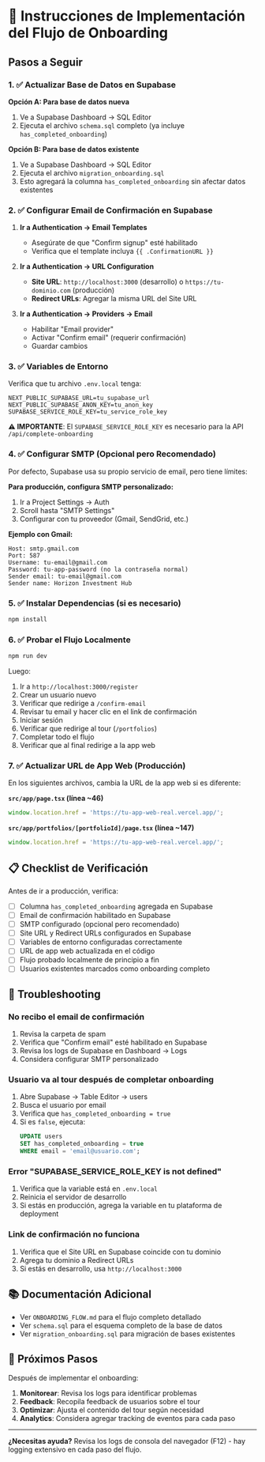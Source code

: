 # 🚀 Instrucciones de Implementación del Flujo de Onboarding

## Pasos a Seguir

### 1. ✅ Actualizar Base de Datos en Supabase

**Opción A: Para base de datos nueva**
1. Ve a Supabase Dashboard → SQL Editor
2. Ejecuta el archivo `schema.sql` completo (ya incluye `has_completed_onboarding`)

**Opción B: Para base de datos existente**
1. Ve a Supabase Dashboard → SQL Editor
2. Ejecuta el archivo `migration_onboarding.sql`
3. Esto agregará la columna `has_completed_onboarding` sin afectar datos existentes

### 2. ✅ Configurar Email de Confirmación en Supabase

1. **Ir a Authentication → Email Templates**
   - Asegúrate de que "Confirm signup" esté habilitado
   - Verifica que el template incluya `{{ .ConfirmationURL }}`

2. **Ir a Authentication → URL Configuration**
   - **Site URL**: `http://localhost:3000` (desarrollo) o `https://tu-dominio.com` (producción)
   - **Redirect URLs**: Agregar la misma URL del Site URL

3. **Ir a Authentication → Providers → Email**
   - Habilitar "Email provider"
   - Activar "Confirm email" (requerir confirmación)
   - Guardar cambios

### 3. ✅ Variables de Entorno

Verifica que tu archivo `.env.local` tenga:

```env
NEXT_PUBLIC_SUPABASE_URL=tu_supabase_url
NEXT_PUBLIC_SUPABASE_ANON_KEY=tu_anon_key
SUPABASE_SERVICE_ROLE_KEY=tu_service_role_key
```

**⚠️ IMPORTANTE**: El `SUPABASE_SERVICE_ROLE_KEY` es necesario para la API `/api/complete-onboarding`

### 4. ✅ Configurar SMTP (Opcional pero Recomendado)

Por defecto, Supabase usa su propio servicio de email, pero tiene límites:

**Para producción, configura SMTP personalizado:**
1. Ir a Project Settings → Auth
2. Scroll hasta "SMTP Settings"
3. Configurar con tu proveedor (Gmail, SendGrid, etc.)

**Ejemplo con Gmail:**
```
Host: smtp.gmail.com
Port: 587
Username: tu-email@gmail.com
Password: tu-app-password (no la contraseña normal)
Sender email: tu-email@gmail.com
Sender name: Horizon Investment Hub
```

### 5. ✅ Instalar Dependencias (si es necesario)

```bash
npm install
```

### 6. ✅ Probar el Flujo Localmente

```bash
npm run dev
```

Luego:
1. Ir a `http://localhost:3000/register`
2. Crear un usuario nuevo
3. Verificar que redirige a `/confirm-email`
4. Revisar tu email y hacer clic en el link de confirmación
5. Iniciar sesión
6. Verificar que redirige al tour (`/portfolios`)
7. Completar todo el flujo
8. Verificar que al final redirige a la app web

### 7. ✅ Actualizar URL de App Web (Producción)

En los siguientes archivos, cambia la URL de la app web si es diferente:

**`src/app/page.tsx` (línea ~46)**
```typescript
window.location.href = 'https://tu-app-web-real.vercel.app/';
```

**`src/app/portfolios/[portfolioId]/page.tsx` (línea ~147)**
```typescript
window.location.href = 'https://tu-app-web-real.vercel.app/';
```

## 📋 Checklist de Verificación

Antes de ir a producción, verifica:

- [ ] Columna `has_completed_onboarding` agregada en Supabase
- [ ] Email de confirmación habilitado en Supabase
- [ ] SMTP configurado (opcional pero recomendado)
- [ ] Site URL y Redirect URLs configurados en Supabase
- [ ] Variables de entorno configuradas correctamente
- [ ] URL de app web actualizada en el código
- [ ] Flujo probado localmente de principio a fin
- [ ] Usuarios existentes marcados como onboarding completo

## 🐛 Troubleshooting

### No recibo el email de confirmación
1. Revisa la carpeta de spam
2. Verifica que "Confirm email" esté habilitado en Supabase
3. Revisa los logs de Supabase en Dashboard → Logs
4. Considera configurar SMTP personalizado

### Usuario va al tour después de completar onboarding
1. Abre Supabase → Table Editor → users
2. Busca el usuario por email
3. Verifica que `has_completed_onboarding = true`
4. Si es `false`, ejecuta:
   ```sql
   UPDATE users 
   SET has_completed_onboarding = true 
   WHERE email = 'email@usuario.com';
   ```

### Error "SUPABASE_SERVICE_ROLE_KEY is not defined"
1. Verifica que la variable está en `.env.local`
2. Reinicia el servidor de desarrollo
3. Si estás en producción, agrega la variable en tu plataforma de deployment

### Link de confirmación no funciona
1. Verifica que el Site URL en Supabase coincide con tu dominio
2. Agrega tu dominio a Redirect URLs
3. Si estás en desarrollo, usa `http://localhost:3000`

## 📚 Documentación Adicional

- Ver `ONBOARDING_FLOW.md` para el flujo completo detallado
- Ver `schema.sql` para el esquema completo de la base de datos
- Ver `migration_onboarding.sql` para migración de bases existentes

## 🎯 Próximos Pasos

Después de implementar el onboarding:

1. **Monitorear**: Revisa los logs para identificar problemas
2. **Feedback**: Recopila feedback de usuarios sobre el tour
3. **Optimizar**: Ajusta el contenido del tour según necesidad
4. **Analytics**: Considera agregar tracking de eventos para cada paso

---

**¿Necesitas ayuda?** Revisa los logs de consola del navegador (F12) - hay logging extensivo en cada paso del flujo.
